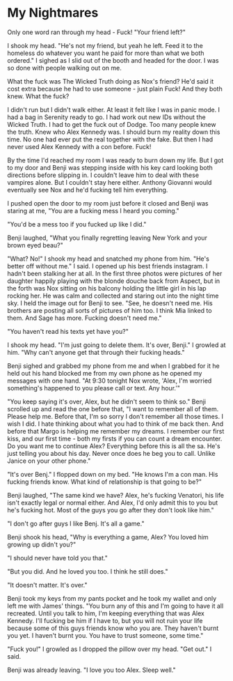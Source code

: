 # My  Nightmares
Only one word ran through my head -  Fuck!  "Your friend left?"

I shook my head.  "He's not my friend, but yeah he left.  Feed it to the homeless do whatever you want he paid for more than what we both ordered."  I sighed as I slid out of the booth and headed for the door.  I was so done with people walking out on me.

What the fuck was The Wicked Truth doing as Nox's friend?  He'd said it cost extra because he had to use someone - just plain Fuck!  And they both knew.  What the fuck?

I didn't run but I didn't walk either.  At least it felt like I was in panic mode.  I had a bag in Serenity ready to go.  I had work out new IDs without the Wicked Truth.  I had to get the fuck out of Dodge.  Too many people knew the truth.  Knew who Alex Kennedy was.  I should burn my reality down this time.  No one had ever put the real together with the fake.  But then I had never used Alex Kennedy with a con before.  Fuck!

By the  time I'd reached my room I was ready to burn down my life.  But I got to my door and Benji was stepping inside with his key card looking both directions before slipping in.  I couldn't leave him to deal with these vampires alone.  But I couldn't stay here either.  Anthony Giovanni would eventually see Nox and he'd fucking tell him everything.

I pushed open the door to my room just before it closed and Benji was staring at me, "You are a fucking mess I heard you coming."

"You'd be a mess too if you fucked up like I did."

Benji laughed, "What you finally regretting leaving New York and your brown eyed beau?"

"What?  No!"  I shook my head and snatched my phone from him.  "He's better off without me."  I said.  I opened up his best friends instagram.  I hadn't been stalking her at all.  In the first three photos were pictures of her daughter happily playing with the blonde douche back from Aspect, but in the forth was Nox sitting on his balcony holding the little girl in his lap rocking her.  He was calm and collected and staring out into the night time sky.  I held the image out for Benji to see.  "See, he doesn't need me.  His brothers are posting all sorts of pictures of him too.  I think Mia linked to them.  And Sage has more.  Fucking doesn't need me."

"You haven't read his texts yet have you?"

I shook my head.  "I'm just going to delete them.  It's over, Benji."  I growled at him.  "Why can't anyone get that through their fucking heads."

Benji sighed and grabbed my phone from me and when I grabbed for it he held out his hand blocked me from my own phone as he opened my messages with one hand.  "At 9:30 tonight Nox wrote, 'Alex, I'm worried something's happened to you please call or text. Any hour.'"

"You keep saying it's over, Alex, but he didn't seem to think so."  Benji scrolled up and read the one before that, "I want to remember all of them. Please help me.  Before that,  I'm so sorry I don't remember all those times. I wish I did. I hate thinking about what you had to think of me back then.  And before that  Margo is helping me remember my dreams. I remember our first kiss, and our first time - both my firsts if you can count a dream encounter.   Do you want me to continue Alex?  Everything before this is all the sa.  He's just telling you about his day.  Never once does he beg you to call.  Unlike Janice on your other phone."

"It's over Benj."  I flopped down on my bed.  "He knows I'm a con man.  His fucking friends know.  What kind of relationship is that going to be?"

Benji laughed, "The same kind we have?  Alex, he's fucking Venatori, his life isn't exactly legal or normal either.  And Alex, I'd only admit this to you but he's fucking hot.  Most of the guys you go after they don't look like him."

"I don't go after guys I like Benj.  It's all a game."

Benji shook his head, "Why is everything a game, Alex?  You loved him growing up didn't you?"

"I should never have told you that."

"But you did.  And he loved you too.  I think he still does."

"It doesn't matter.  It's over."

Benji took my keys from my pants pocket and he took my wallet and only left me with James' things.  "You burn any of this and I'm going to have it all recreated.  Until you talk to him, I'm keeping everything that was Alex Kennedy.  I'll fucking be him if I have to, but you will not ruin your life because some of this guys friends know who you are.  They haven't burnt you yet.  I haven't burnt you.  You have to trust someone, some time."

"Fuck you!"  I growled as I dropped the pillow over my head.  "Get out."  I said.

Benji was already leaving.  "I love you too Alex.  Sleep well."




<!--stackedit_data:
eyJkaXNjdXNzaW9ucyI6eyJhTWpqb0JJSVU2anNqMVhTIjp7In
RleHQiOiJpZiBJJ20gZ29pbmcgdG8gYWRtaXQgdGhpcyB5b3Ug
eW91Iiwic3RhcnQiOjM2MDksImVuZCI6MzYwOX19LCJjb21tZW
50cyI6eyJFbUJPT21lNlc0Ym41dWtMIjp7ImRpc2N1c3Npb25J
ZCI6ImFNampvQklJVTZqc2oxWFMiLCJzdWIiOiJnaDo0MjYwOD
U3MiIsInRleHQiOiJ0aGlzIGRvZXNuJ3QgbWFrZSBzZW5zZT8g
TWF5YmUgJ0knZCBvbmx5IGV2ZXIgYWRtaXQgdGhpcyB0byB5b3
UsJyIsImNyZWF0ZWQiOjE1MzYyMjkyMjA2ODZ9LCJKSWlCSkRM
QWFGODdmUGUyIjp7ImRpc2N1c3Npb25JZCI6ImFNampvQklJVT
Zqc2oxWFMiLCJzdWIiOiJnaDoxMTgxOTIzIiwidGV4dCI6Imdv
b2QgZGVhbC4uLiBhbGwgZml4ZWQgdXAiLCJjcmVhdGVkIjoxNT
M2MjI5NjUzMjgzfX0sImhpc3RvcnkiOlstMTYyMzg5MzM0LC0x
Mjc0MTMzMDg4LC0xOTk5MzE5MTEyLC0yMDE5Mjc1ODAxLC02Nj
AyODExNDIsLTE2MTkwNDg2MjgsLTkyODA2NTI1MV19
-->